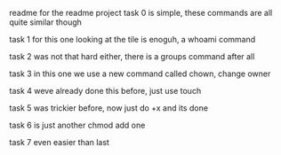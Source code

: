 readme for the readme project
task 0 is simple, these commands are all quite similar though

task 1 for this one looking at the tile is enoguh, a whoami command

task 2 was not that hard either, there is a groups command after all

task 3 in this one we use a new command called chown, change owner

task 4 weve already done this before, just use touch

task 5 was trickier before, now just do +x and its done

task 6 is just another chmod add one

task 7 even easier than last